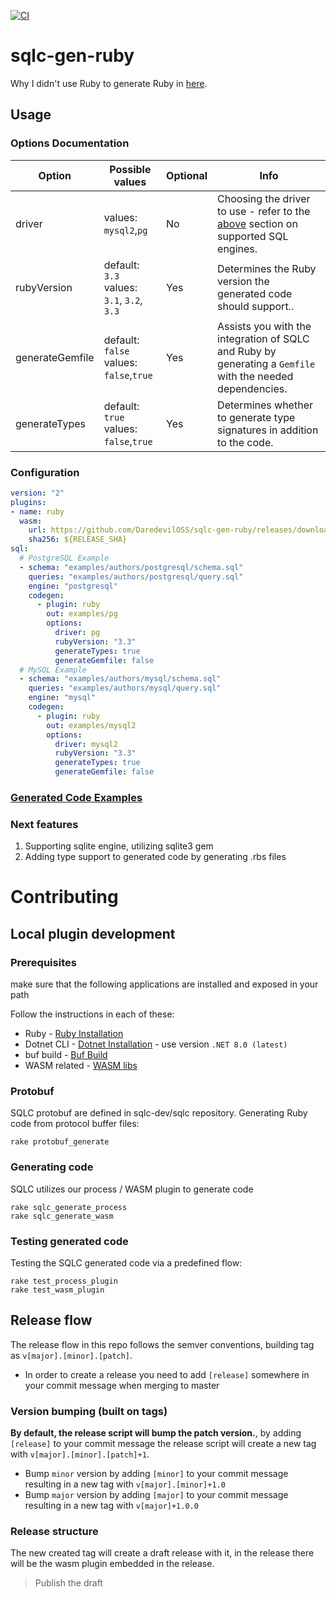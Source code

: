 [![CI](https://github.com/DaredevilOSS/sqlc-gen-ruby/actions/workflows/ci.yml/badge.svg?branch=main)](https://github.com/DaredevilOSS/sqlc-gen-ruby/actions/workflows/ci.yml)

# sqlc-gen-ruby
Why I didn't use Ruby to generate Ruby in [here](ruby-wasm-poc/README.md).

## Usage

### Options Documentation
| Option          | Possible values                                | Optional | Info                                                                                                        |
|-----------------|------------------------------------------------|----------|-------------------------------------------------------------------------------------------------------------|
| driver          | values: `mysql2`,`pg`                          | No       | Choosing the driver to use - refer to the [above](#supported-sql-engines) section on supported SQL engines. |
| rubyVersion     | default: `3.3`<br/>values: `3.1`, `3.2`, `3.3` | Yes      | Determines the Ruby version the generated code should support..                                             |
| generateGemfile | default: `false`<br/>values: `false`,`true`    | Yes      | Assists you with the integration of SQLC and Ruby by generating a `Gemfile` with the needed dependencies.   |
| generateTypes   | default: `true`<br/>values: `false`,`true`     | Yes      | Determines whether to generate type signatures in addition to the code.                                     |

### Configuration
```yaml
version: "2"
plugins:
- name: ruby
  wasm:
    url: https://github.com/DaredevilOSS/sqlc-gen-ruby/releases/download/${RELEASE_TAG}/sqlc-gen-ruby.wasm
    sha256: ${RELEASE_SHA}
sql:
  # PostgreSQL Example
  - schema: "examples/authors/postgresql/schema.sql"
    queries: "examples/authors/postgresql/query.sql"
    engine: "postgresql"
    codegen:
      - plugin: ruby
        out: examples/pg
        options:
          driver: pg
          rubyVersion: "3.3"
          generateTypes: true
          generateGemfile: false
  # MySQL Example
  - schema: "examples/authors/mysql/schema.sql"
    queries: "examples/authors/mysql/query.sql"
    engine: "mysql"
    codegen:
      - plugin: ruby
        out: examples/mysql2
        options:
          driver: mysql2
          rubyVersion: "3.3"
          generateTypes: true
          generateGemfile: false
```

### [Generated Code Examples](docs/Examples.md)

### Next features
1. Supporting sqlite engine, utilizing sqlite3 gem
2. Adding type support to generated code by generating .rbs files

# Contributing
## Local plugin development
### Prerequisites
make sure that the following applications are installed and exposed in your path

Follow the instructions in each of these:
* Ruby - [Ruby Installation](https://www.ruby-lang.org/en/downloads/)
* Dotnet CLI - [Dotnet Installation](https://github.com/dotnet/sdk) - use version `.NET 8.0 (latest)`
* buf build - [Buf Build](https://buf.build/docs/installation)
* WASM related - [WASM libs](https://www.strathweb.com/2023/09/dotnet-wasi-applications-in-net-8-0/)

### Protobuf
SQLC protobuf are defined in sqlc-dev/sqlc repository.
Generating Ruby code from protocol buffer files:
```
rake protobuf_generate
```

### Generating code
SQLC utilizes our process / WASM plugin to generate code
```
rake sqlc_generate_process
rake sqlc_generate_wasm
```

### Testing generated code
Testing the SQLC generated code via a predefined flow:
```
rake test_process_plugin
rake test_wasm_plugin
```

## Release flow
The release flow in this repo follows the semver conventions, building tag as `v[major].[minor].[patch]`.

* In order to create a release you need to add `[release]` somewhere in your commit message when merging to master

### Version bumping (built on tags)
**By default, the release script will bump the patch version.**, by adding `[release]` to your commit message the release script will create a new tag with `v[major].[minor].[patch]+1`.
* Bump `minor` version by adding `[minor]` to your commit message resulting in a new tag with `v[major].[minor]+1.0`<br/>
* Bump `major` version by adding `[major]` to your commit message resulting in a new tag with `v[major]+1.0.0`

### Release structure
The new created tag will create a draft release with it, in the release there will be the wasm plugin embedded in the release.<br/>
> Publish the draft
